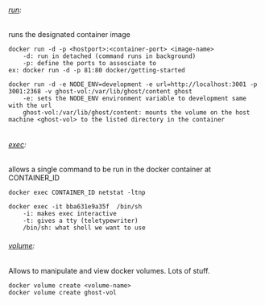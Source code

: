 ###### [run](https://docs.docker.com/reference/cli/docker/container/run/): 
runs the designated container image
```
docker run -d -p <hostport>:<container-port> <image-name>
	-d: run in detached (command runs in background)
	-p: define the ports to assosciate to
ex: docker run -d -p 81:80 docker/getting-started

docker run -d -e NODE_ENV=development -e url=http://localhost:3001 -p 3001:2368 -v ghost-vol:/var/lib/ghost/content ghost
	-e: sets the NODE_ENV environment variable to development same with the url
	ghost-vol:/var/lib/ghost/content: mounts the volume on the host machine <ghost-vol> to the listed directory in the container
	
```
###### [exec](https://docs.docker.com/reference/cli/docker/container/exec/): 
allows a single command to be run in the docker container at CONTAINER_ID 
```
docker exec CONTAINER_ID netstat -ltnp

docker exec -it bba631e9a35f  /bin/sh
	-i: makes exec interactive
	-t: gives a tty (teletypewriter)
	/bin/sh: what shell we want to use
```

###### [volume]():
Allows to manipulate and view docker volumes. Lots of stuff.
```
docker volume create <volume-name>
docker volume create ghost-vol
```